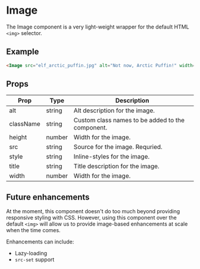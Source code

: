 # Image

The Image component is a very light-weight wrapper for the default HTML `<img>` selector.


## Example

```html
<Image src="elf_arctic_puffin.jpg" alt="Not now, Arctic Puffin!" width="200" />
```


## Props

| Prop | Type | Description |
| --- | --- | --- |
| alt | string | Alt description for the image. |
| className | string | Custom class names to be added to the component. |
| height | number | Width for the image. |
| src | string | Source for the image. Requried. |
| style | string | Inline-styles for the image. |
| title | string | Title description for the image. |
| width | number | Width for the image. |



## Future enhancements

At the moment, this component doesn't do too much beyond providing responsive styling with CSS. However, using this component over the default `<img>` will allow us to provide image-based enhancements at scale when the time comes.

Enhancements can include:

* Lazy-loading
* `src-set` support